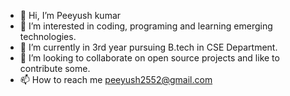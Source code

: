 - 👋 Hi, I’m Peeyush kumar
- 👀 I’m interested in coding, programing and learning emerging technologies.
- 🌱 I’m currently in 3rd year pursuing B.tech in CSE Department.
- 💞️ I’m looking to collaborate on open source projects and like to contribute some.
- 📫 How to reach me peeyush2552@gmail.com

<!---
peeyush2552/peeyush2552 is a ✨ special ✨ repository because its `README.md` (this file) appears on your GitHub profile.
You can click the Preview link to take a look at your changes.
--->

